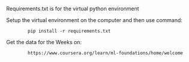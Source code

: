 Requirements.txt is for the virtual python environment

Setup the virtual environment on the computer and then use command:

			pip install -r requirements.txt

Get the data for the Weeks on:
			
			https://www.coursera.org/learn/ml-foundations/home/welcome
